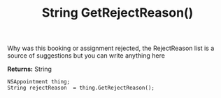 ﻿---
uid: crmscript_ref_NSAppointment_GetRejectReason
title: String GetRejectReason()
intellisense: NSAppointment.GetRejectReason
keywords: NSAppointment, GetRejectReason
so.topic: reference
---

Why was this booking or assignment rejected, the RejectReason list is a source of suggestions but you can write anything here

**Returns:** String


```crmscript
NSAppointment thing;
String rejectReason  = thing.GetRejectReason();
```


